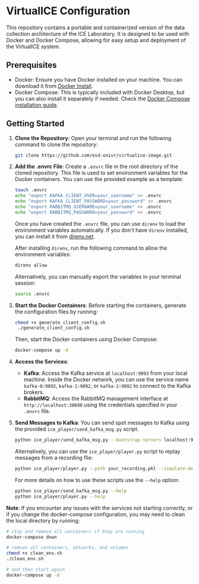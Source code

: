 # VirtualICE Configuration

This repository contains a portable and containerized version of the data collection architecture of the ICE Laboratory.
It is designed to be used with Docker and Docker Compose, allowing for easy setup and deployment of the VirtualICE system.

## Prerequisites
- Docker: Ensure you have Docker installed on your machine. You can download it from [Docker
Install](https://docs.docker.com/get-docker/).
- Docker Compose: This is typically included with Docker Desktop, but you can also install it separately if needed. Check the [Docker Compose installation guide](https://docs.docker.com/compose/install/).

## Getting Started
1. **Clone the Repository**:
   Open your terminal and run the following command to clone the repository:
   ```bash
   git clone https://github.com/esd-univr/virtualice-image.git
   ```
2. **Add the .envrc File**:
   Create a `.envrc` file in the root directory of the cloned repository. 
   This file is used to set environment variables for the Docker containers. 
   You can use the provided example as a template:
   
   ```bash
   touch .envrc
   echo "export KAFKA_CLIENT_USER=your_username" >> .envrc
   echo "export KAFKA_CLIENT_PASSWORD=your_password" >> .envrc
   echo "export RABBITMQ_USERNAME=your_username" >> .envrc
   echo "export RABBITMQ_PASSWORD=your_password" >> .envrc
   ```

   Once you have created the `.envrc` file, you can use `direnv` to load the environment variables automatically. 
   If you don't have `direnv` installed, you can install it from [direnv.net](https://direnv.net/).

    After installing `direnv`, run the following command to allow the environment variables:
    
    ```bash
    direnv allow
    ```
    
    Alternatively, you can manually export the variables in your terminal session:
    
    ```bash
    source .envrc
    ```

3. **Start the Docker Containers**:
   Before starting the containers, generate the configuration files by running:
   ```bash
   chmod +x generate_client_config.sh
    ./generate_client_config.sh
    ```
    
    Then, start the Docker containers using Docker Compose:
    ```bash
    docker-compose up -d
    ```

4. **Access the Services**:
    - **Kafka**: Access the Kafka service at `localhost:9093` from your local machine. Inside the Docker network, you can use the service name `kafka-0:9092`, `kafka-1:9092`, or `kafka-2:9092` to connect to the Kafka brokers.
    - **RabbitMQ**: Access the RabbitMQ management interface at `http://localhost:30690` using the credentials specified in your `.envrc` file.


5. **Send Messages to Kafka**:
   You can send spot messages to Kafka using the provided `ice_player/send_kafka_msg.py` script.

   ```bash
   python ice_player/send_kafka_msg.py --bootstrap-servers localhost:9093 --topic your_topic_name --msgs "message1" "message2"
   ```

   Alternatively, you can use the `ice_player/player.py` script to replay messages from a recording file:

   ```bash
   python ice_player/player.py --path your_recording.pkl --simulate-delays --bootstrap-servers localhost:9093 --topics list_of_topics_to_republish
   ```

   For more details on how to use these scripts use the `--help` option:

   ```bash
   python ice_player/send_kafka_msg.py --help
   python ice_player/player.py --help
   ```

**Note**: If you encounter any issues with the services not starting correctly, or if you change the docker-compose configuration, you may need to clean the local directory by running:

```bash
# stop and remove all containers if they are running
docker-compose down 

# remove all containers, networks, and volumes
chmod +x clean_env.sh
./clean_env.sh

# and then start again
docker-compose up -d
```